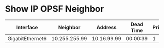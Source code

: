 
# Show IP OPSF Neighbor
| Interface | Neighbor | Address | Dead Time | Priority | State |
| --------- | -------- | ------- | --------- | ---------| ----- |
| GigabitEthernet6 | 10.255.255.99 | 10.16.99.99 | 00:00:39 | 1 | FULL/DR |
